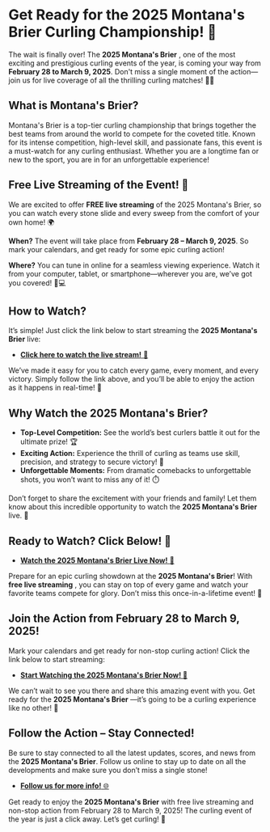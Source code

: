 # Get Ready for the 2025 Montana's Brier Curling Championship! 🎉

The wait is finally over! The **2025 Montana's Brier** , one of the most exciting and prestigious curling events of the year, is coming your way from **February 28 to March 9, 2025**. Don't miss a single moment of the action—join us for live coverage of all the thrilling curling matches! 🥌🔥

## What is Montana's Brier?

Montana's Brier is a top-tier curling championship that brings together the best teams from around the world to compete for the coveted title. Known for its intense competition, high-level skill, and passionate fans, this event is a must-watch for any curling enthusiast. Whether you are a longtime fan or new to the sport, you are in for an unforgettable experience!

## Free Live Streaming of the Event! 🎥

We are excited to offer **FREE live streaming** of the 2025 Montana's Brier, so you can watch every stone slide and every sweep from the comfort of your own home! 🌍

**When?** The event will take place from **February 28 – March 9, 2025**. So mark your calendars, and get ready for some epic curling action!

**Where?** You can tune in online for a seamless viewing experience. Watch it from your computer, tablet, or smartphone—wherever you are, we’ve got you covered! 📱💻

## How to Watch?

It’s simple! Just click the link below to start streaming the **2025 Montana's Brier** live:

- [**Click here to watch the live stream!** 🎥](https://tinyurl.com/livestreamfreeo?st=2025montanasbrier&si=gh)

We’ve made it easy for you to catch every game, every moment, and every victory. Simply follow the link above, and you’ll be able to enjoy the action as it happens in real-time! 🥇

## Why Watch the 2025 Montana's Brier?

- **Top-Level Competition:** See the world’s best curlers battle it out for the ultimate prize! 🏆
- **Exciting Action:** Experience the thrill of curling as teams use skill, precision, and strategy to secure victory! 🥌
- **Unforgettable Moments:** From dramatic comebacks to unforgettable shots, you won’t want to miss any of it! ⏱️

Don’t forget to share the excitement with your friends and family! Let them know about this incredible opportunity to watch the **2025 Montana's Brier** live. 🎉

## Ready to Watch? Click Below! 🚀

- [**Watch the 2025 Montana's Brier Live Now!** 🎥](https://tinyurl.com/livestreamfreeo?st=2025montanasbrier&si=gh)

Prepare for an epic curling showdown at the **2025 Montana's Brier**! With **free live streaming** , you can stay on top of every game and watch your favorite teams compete for glory. Don’t miss this once-in-a-lifetime event! 🌟

## Join the Action from February 28 to March 9, 2025!

Mark your calendars and get ready for non-stop curling action! Click the link below to start streaming:

- [**Start Watching the 2025 Montana's Brier Now! 🏅**](https://tinyurl.com/livestreamfreeo?st=2025montanasbrier&si=gh)

We can’t wait to see you there and share this amazing event with you. Get ready for the **2025 Montana's Brier** —it’s going to be a curling experience like no other! 🎊

## Follow the Action – Stay Connected!

Be sure to stay connected to all the latest updates, scores, and news from the **2025 Montana's Brier**. Follow us online to stay up to date on all the developments and make sure you don’t miss a single stone!

- [**Follow us for more info!** 🌐](https://tinyurl.com/livestreamfreeo?st=2025montanasbrier&si=gh)

Get ready to enjoy the **2025 Montana's Brier** with free live streaming and non-stop action from February 28 to March 9, 2025! The curling event of the year is just a click away. Let’s get curling! 🎯
